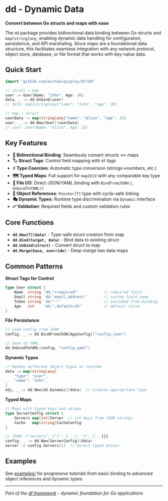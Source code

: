 # dd - Dynamic Data

**Convert between Go structs and maps with ease**

The `dd` package provides bidirectional data binding between Go structs and `map[string]any`, enabling dynamic data handling for configuration, persistence, and API marshaling. Since maps are a foundational data structure, this facilitates seamless integration with any network protocol, object store, database, or file format that works with key-value data.

## Quick Start

```go
import "github.com/michaelquigley/df/dd"

// struct → map
user := User{Name: "John", Age: 30}
data, _ := dd.Unbind(user)
// data: map[string]any{"name": "John", "age": 30}

// map → struct  
userData := map[string]any{"name": "Alice", "age": 25}
user, _ := dd.New[User](userData)
// user: User{Name: "Alice", Age: 25}
```

## Key Features

- **🔄 Bidirectional Binding**: Seamlessly convert structs ↔ maps
- **🏷️ Struct Tags**: Control field mapping with `df` tags
- **⚡ Type Coercion**: Automatic type conversion (strings→numbers, etc.)
- **🗺️ Typed Maps**: Full support for `map[K]V` with any comparable key type
- **📁 File I/O**: Direct JSON/YAML binding with `BindFromJSON()`, `UnbindToYAML()`
- **🔗 Object References**: `Pointer[T]` type with cycle-safe linking
- **🎭 Dynamic Types**: Runtime type discrimination via `Dynamic` interface
- **✅ Validation**: Required fields and custom validation rules

## Core Functions

- **`dd.New[T](data)`** - Type-safe struct creation from map
- **`dd.Bind(target, data)`** - Bind data to existing struct
- **`dd.Unbind(struct)`** - Convert struct to map
- **`dd.Merge(base, override)`** - Deep merge two data maps

## Common Patterns

**Struct Tags for Control**
```go
type User struct {
    Name  string `dd:"+required"`           // required field
    Email string `dd:"email_address"`       // custom field name
    Token string `dd:"-"`                   // excluded from binding
    Age   int    `dd:",default=18"`         // default value
}
```

**File Persistence**
```go
// Load config from JSON
config, _ := dd.BindFromJSON[AppConfig]("config.json")

// Save to YAML
dd.UnbindToYAML(config, "config.yaml")
```

**Dynamic Types**
```go
// Handle different object types at runtime
data := map[string]any{
    "type": "user",
    "name": "John",
}
obj, _ := dd.New[dd.Dynamic](data)  // Creates appropriate type
```

**Typed Maps**
```go
// Maps with typed keys and values
type ServerConfig struct {
    Servers map[int]Server  // int keys from JSON strings
    Cache   map[string]CacheConfig
}

// JSON: {"servers": {"1": {...}, "2": {...}}}
config, _ := dd.New[ServerConfig](data)
server := config.Servers[1]  // Direct typed access
```

## Examples

See [examples/](examples/) for progressive tutorials from basic binding to advanced object references and dynamic types.

---
*Part of the [df framework](../README.md) - dynamic foundation for Go applications*